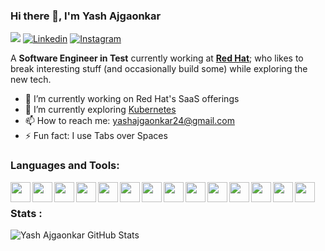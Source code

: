 ### Hi there 👋, I'm Yash Ajgaonkar
![](https://komarev.com/ghpvc/?username=yash2189&color=blue)
[![Linkedin](https://img.shields.io/badge/-LinkedIn-0e76a8?style=flat&logo=Linkedin&logoColor=white)](https://www.linkedin.com/in/yash-ajgaonkar-289520168)
[![Instagram](https://img.shields.io/badge/-Instagram-e4405f?style=flat&logo=Instagram&logoColor=white)](https://www.instagram.com/_yashajgkr_x30/)



<!--
**yash2189/Yash2189** is a ✨ _special_ ✨ repository because its `README.md` (this file) appears on your GitHub profile.
-->

A **Software Engineer in Test** currently working at [**Red Hat**](https://redhat.com/); who likes to break interesting stuff (and occasionally build some) while exploring the new tech.

- 🔭 I’m currently working on Red Hat's SaaS offerings
- 🌱 I’m currently exploring [Kubernetes](https://kubernetes.io/)
- 📫 How to reach me: yashajgaonkar24@gmail.com
- ⚡ Fun fact: I use Tabs over Spaces


### Languages and Tools:
<img align = "left" height="32" width="32" src="https://cdn.jsdelivr.net/npm/simple-icons@v8/icons/python.svg" />
<img align = "left" height="32" width="32" src="https://cdn.jsdelivr.net/npm/simple-icons@v8/icons/docker.svg" />
<img align = "left" height="32" width="32" src="https://cdn.jsdelivr.net/npm/simple-icons@v8/icons/kubernetes.svg" />
<img align = "left" height="32" width="32" src="https://cdn.jsdelivr.net/npm/simple-icons@v8/icons/terraform.svg" />
<img align = "left" height="32" width="32" src="https://cdn.jsdelivr.net/npm/simple-icons@v8/icons/gnubash.svg" />
<img align = "left" height="32" width="32" src="https://cdn.jsdelivr.net/npm/simple-icons@v8/icons/amazonaws.svg" />
<img align = "left" height="32" width="32" src="https://cdn.jsdelivr.net/npm/simple-icons@v8/icons/apachejmeter.svg" />
<img align = "left" height="32" width="32" src="https://cdn.jsdelivr.net/npm/simple-icons@v8/icons/jenkins.svg" />
<img align = "left" height="32" width="32" src="https://cdn.jsdelivr.net/npm/simple-icons@v8/icons/pytest.svg" />
<img align = "left" height="32" width="32" src="https://cdn.jsdelivr.net/npm/simple-icons@v8/icons/redhat.svg" />
<img align = "left" height="32" width="32" src="https://cdn.jsdelivr.net/npm/simple-icons@v8/icons/fedora.svg" />
<img align = "left" height="32" width="32" src="https://cdn.jsdelivr.net/npm/simple-icons@v8/icons/robotframework.svg" />
<img align = "left" height="32" width="32" src="https://cdn.jsdelivr.net/npm/simple-icons@v8/icons/selenium.svg" />
<img align = "left" height="32" width="32" src="https://cdn.jsdelivr.net/npm/simple-icons@v8/icons/pycharm.svg" />


<br/>


### Stats :

![Yash Ajgaonkar GitHub Stats](https://github-readme-stats.vercel.app/api?username=yash2189&show_icons=true&theme=dracula&hide_border=true&)
